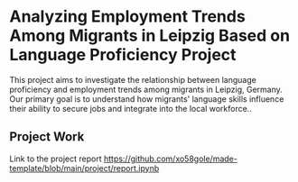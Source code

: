 # Analyzing Employment Trends Among Migrants in Leipzig Based on Language Proficiency Project

This project aims to investigate the relationship between language proficiency and employment trends among migrants in Leipzig, Germany. Our primary goal is to understand how migrants' language skills influence their ability to secure jobs and integrate into the local workforce..


## Project Work
Link to the project report 
https://github.com/xo58gole/made-template/blob/main/project/report.ipynb
